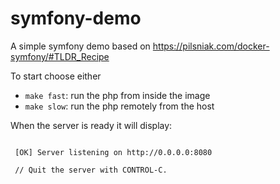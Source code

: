 # symfony-demo
A simple symfony demo based on https://pilsniak.com/docker-symfony/#TLDR_Recipe

To start choose either
- `make fast`: run the php from inside the image
- `make slow`: run the php remotely from the host

When the server is ready it will display:
```

 [OK] Server listening on http://0.0.0.0:8080

 // Quit the server with CONTROL-C.
```
